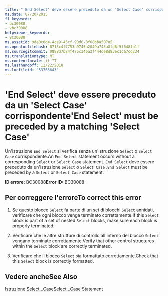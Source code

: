 ```yaml
---
title: "'End Select' deve essere preceduto da un 'Select Case' corrispondente"
ms.date: 07/20/2015
f1_keywords:
- bc30088
- vbc30088
helpviewer_keywords:
- BC30088
ms.assetid: 9de8c0d4-4ce9-45cf-98d6-8f68bba507a5
ms.openlocfilehash: 8713c4f7753a9745a2049a743a8fd6f5f648fb1f
ms.sourcegitcommit: 0888d7b24f475c346a3f444de8d83ec1ca7cd234
ms.translationtype: MT
ms.contentlocale: it-IT
ms.lasthandoff: 12/22/2018
ms.locfileid: "53763643"
---
```

# <a name="end-select-must-be-preceded-by-a-matching-select-case"></a><span data-ttu-id="7bdaa-102">'End Select' deve essere preceduto da un 'Select Case' corrispondente</span><span class="sxs-lookup"><span data-stu-id="7bdaa-102">'End Select' must be preceded by a matching 'Select Case'</span></span>
<span data-ttu-id="7bdaa-103">Un'istruzione `End Select` si verifica senza un'istruzione `Select` o `Select Case` corrispondente.</span><span class="sxs-lookup"><span data-stu-id="7bdaa-103">An `End Select` statement occurs without a corresponding `Select` or `Select Case` statement.</span></span> <span data-ttu-id="7bdaa-104">`End Select` deve essere preceduto da un'istruzione `Select` o `Select Case` .</span><span class="sxs-lookup"><span data-stu-id="7bdaa-104">`End Select` must be preceded by a `Select` or `Select Case` statement.</span></span>  
  
 <span data-ttu-id="7bdaa-105">**ID errore:** BC30088</span><span class="sxs-lookup"><span data-stu-id="7bdaa-105">**Error ID:** BC30088</span></span>  
  
## <a name="to-correct-this-error"></a><span data-ttu-id="7bdaa-106">Per correggere l'errore</span><span class="sxs-lookup"><span data-stu-id="7bdaa-106">To correct this error</span></span>  
  
1.  <span data-ttu-id="7bdaa-107">Se questo blocco `Select` fa parte di un set di blocchi `Select` annidati, verificare che ogni blocco venga terminato correttamente.</span><span class="sxs-lookup"><span data-stu-id="7bdaa-107">If this `Select` block is part of a set of nested `Select` blocks, make sure each block is properly terminated.</span></span>  
  
2.  <span data-ttu-id="7bdaa-108">Verificare che le altre strutture di controllo all'interno del blocco `Select` vengano terminate correttamente.</span><span class="sxs-lookup"><span data-stu-id="7bdaa-108">Verify that other control structures within the `Select` block are correctly terminated.</span></span>  
  
3.  <span data-ttu-id="7bdaa-109">Verificare che il blocco `Select` sia formattato correttamente.</span><span class="sxs-lookup"><span data-stu-id="7bdaa-109">Check that this `Select` block is correctly formatted.</span></span>  
  
## <a name="see-also"></a><span data-ttu-id="7bdaa-110">Vedere anche</span><span class="sxs-lookup"><span data-stu-id="7bdaa-110">See Also</span></span>  
 [<span data-ttu-id="7bdaa-111">Istruzione Select...Case</span><span class="sxs-lookup"><span data-stu-id="7bdaa-111">Select...Case Statement</span></span>](../../visual-basic/language-reference/statements/select-case-statement.md)
